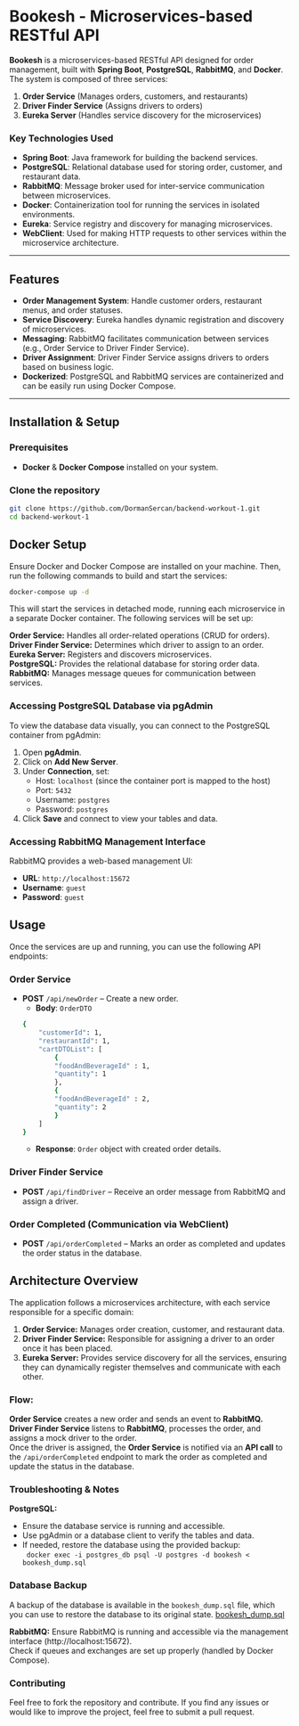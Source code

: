 # Bookesh - Microservices-based RESTful API

**Bookesh** is a microservices-based RESTful API designed for order management, built with **Spring Boot**, **PostgreSQL**, **RabbitMQ**, and **Docker**. The system is composed of three services:

1.  **Order Service** (Manages orders, customers, and restaurants)
2.  **Driver Finder Service** (Assigns drivers to orders)
3.  **Eureka Server** (Handles service discovery for the microservices)

### Key Technologies Used

*   **Spring Boot**: Java framework for building the backend services.
*   **PostgreSQL**: Relational database used for storing order, customer, and restaurant data.
*   **RabbitMQ**: Message broker used for inter-service communication between microservices.
*   **Docker**: Containerization tool for running the services in isolated environments.
*   **Eureka**: Service registry and discovery for managing microservices.
*   **WebClient**: Used for making HTTP requests to other services within the microservice architecture.

* * *

## Features

*   **Order Management System**: Handle customer orders, restaurant menus, and order statuses.
*   **Service Discovery**: Eureka handles dynamic registration and discovery of microservices.
*   **Messaging**: RabbitMQ facilitates communication between services (e.g., Order Service to Driver Finder Service).
*   **Driver Assignment**: Driver Finder Service assigns drivers to orders based on business logic.
*   **Dockerized**: PostgreSQL and RabbitMQ services are containerized and can be easily run using Docker Compose.

* * *

## Installation & Setup

### Prerequisites

*   **Docker** & **Docker Compose** installed on your system.

### Clone the repository

```sh
git clone https://github.com/DormanSercan/backend-workout-1.git
cd backend-workout-1
```
## Docker Setup
Ensure Docker and Docker Compose are installed on your machine. Then, run the following commands to build and start the services:

```sh
docker-compose up -d
```

This will start the services in detached mode, running each microservice in a separate Docker container. The following services will be set up:

**Order Service:** Handles all order-related operations (CRUD for orders).  
**Driver Finder Service:** Determines which driver to assign to an order.  
**Eureka Server:** Registers and discovers microservices.  
**PostgreSQL:** Provides the relational database for storing order data.  
**RabbitMQ:** Manages message queues for communication between services.  

### Accessing PostgreSQL Database via pgAdmin   
To view the database data visually, you can connect to the PostgreSQL container from pgAdmin:
1.  Open **pgAdmin**.
2.  Click on **Add New Server**.
3.  Under **Connection**, set:
    *   Host: ```localhost``` (since the container port is mapped to the host)
    *   Port: ```5432```
    *   Username: ```postgres```
    *   Password: ```postgres```
4.  Click **Save** and connect to view your tables and data.

### Accessing RabbitMQ Management Interface  
RabbitMQ provides a web-based management UI:
*   **URL**: ```http://localhost:15672```
*   **Username**: ```guest```
*   **Password**: ```guest```

## Usage
Once the services are up and running, you can use the following API endpoints:

### Order Service

*   **POST** `/api/newOrder` – Create a new order.
    *   **Body**: `OrderDTO`
      ```sh
      {
          "customerId": 1,
          "restaurantId": 1,
          "cartDTOList": [
              {
              "foodAndBeverageId" : 1,
              "quantity": 1
              },
              {
              "foodAndBeverageId" : 2,
              "quantity": 2 
              }
          ]
      }
      ```
    *   **Response**: `Order` object with created order details.

### Driver Finder Service
*   **POST** `/api/findDriver` – Receive an order message from RabbitMQ and assign a driver.

### Order Completed (Communication via WebClient)
*   **POST** `/api/orderCompleted` – Marks an order as completed and updates the order status in the database.

## Architecture Overview
The application follows a microservices architecture, with each service responsible for a specific domain:

1.  **Order Service:** Manages order creation, customer, and restaurant data.
2.  **Driver Finder Service:** Responsible for assigning a driver to an order once it has been placed.
3.  **Eureka Server:** Provides service discovery for all the services, ensuring they can dynamically register themselves and communicate with each other.

### Flow:
**Order Service** creates a new order and sends an event to **RabbitMQ.**  
**Driver Finder Service** listens to **RabbitMQ**, processes the order, and assigns a mock driver to the order.  
Once the driver is assigned, the **Order Service** is notified via an **API call** to the `/api/orderCompleted` endpoint to mark the order as completed and update the status in the database.

### Troubleshooting & Notes
**PostgreSQL:**
*   Ensure the database service is running and accessible.  
*   Use pgAdmin or a database client to verify the tables and data.  
*   If needed, restore the database using the provided backup:  
``` docker exec -i postgres_db psql -U postgres -d bookesh < bookesh_dump.sql```

### Database Backup
A backup of the database is available in the `bookesh_dump.sql` file, which you can use to restore the database to its original state.
[bookesh_dump.sql](https://github.com/DormanSercan/backend-workout-1/blob/main/bookesh_dump.sql)


**RabbitMQ:**
Ensure RabbitMQ is running and accessible via the management interface (http://localhost:15672).  
Check if queues and exchanges are set up properly (handled by Docker Compose).

### Contributing
Feel free to fork the repository and contribute. If you find any issues or would like to improve the project, feel free to submit a pull request.
